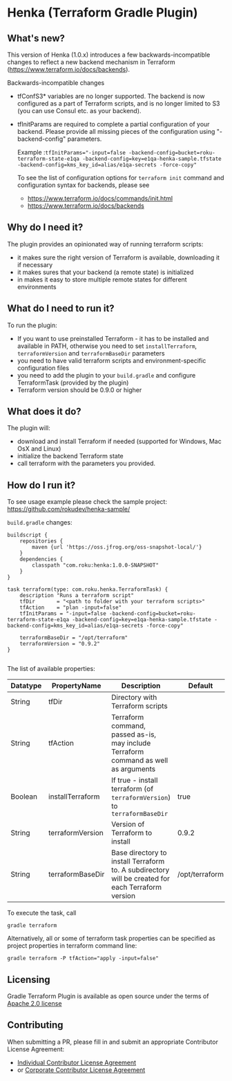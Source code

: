 # Henka (Terraform Gradle Plugin)

## What's new?

This version of Henka (1.0.x) introduces a few backwards-incompatible changes to reflect a new backend mechanism
in Terraform (https://www.terraform.io/docs/backends).

Backwards-incompatible changes

*   tfConfS3* variables are no longer supported. The backend is now configured as a part of Terraform scripts,
    and is no longer limited to S3 (you can use Consul etc. as your backend).
*   tfInitParams are required to complete a partial configuration of your backend. Please provide all missing pieces
    of the configuration using "-backend-config" parameters.
     
    Example :`tfInitParams="-input=false -backend-config=bucket=roku-terraform-state-e1qa -backend-config=key=e1qa-henka-sample.tfstate -backend-config=kms_key_id=alias/e1qa-secrets -force-copy"`
    
    To see the list of configuration options for `terraform init` command and configuration syntax for backends, please see
   
    * https://www.terraform.io/docs/commands/init.html
    * https://www.terraform.io/docs/backends

## Why do I need it? 

The plugin provides an opinionated way of running terraform scripts:
* it makes sure the right version of Terraform is available, downloading it if necessary
* it makes sures that your backend (a remote state) is initialized
* in makes it easy to store multiple remote states for different environments

## What do I need to run it?

To run the plugin:
* If you want to use preinstalled Terraform - it has to be installed and available in PATH, otherwise you need to set
`installTerraform`, `terraformVersion` and `terraformBaseDir` parameters
* you need to have valid terraform scripts and environment-specific configuration files
* you need to add the plugin to your `build.gradle` and configure TerraformTask (provided by the plugin)
* Terraform version should be 0.9.0 or higher

## What does it do?

The plugin will:
* download and install Terraform if needed (supported for Windows, Mac OsX and Linux)
* initialize the backend Terraform state
* call terraform with the parameters you provided.

## How do I run it?

To see usage example please check the sample project: https://github.com/rokudev/henka-sample/

`build.gradle` changes:

```
buildscript {
    repositories {
        maven {url 'https://oss.jfrog.org/oss-snapshot-local/'}
    }
    dependencies {
        classpath "com.roku:henka:1.0.0-SNAPSHOT"
    }
}

task terraform(type: com.roku.henka.TerraformTask) {
    description "Runs a terraform script"
    tfDir       = "<path to folder with your terraform scripts>"
    tfAction    = "plan -input=false" 
    tfInitParams = "-input=false -backend-config=bucket=roku-terraform-state-e1qa -backend-config=key=e1qa-henka-sample.tfstate -backend-config=kms_key_id=alias/e1qa-secrets -force-copy"

    terraformBaseDir = "/opt/terraform"
    terraformVersion = "0.9.2"
}


```

The list of available properties:

|Datatype   |PropertyName           |Description                                                                                        | Default |
|---|---|---|---|
|String     |tfDir                  |Directory with Terraform scripts                                                                   | | 
|String     |tfAction               |Terraform command, passed as-is, may include Terraform command as well as arguments                | |
|Boolean    |installTerraform       |If true - install terraform (of `terraformVersion`) to `terraformBaseDir`                          | true |
|String     |terraformVersion       |Version of Terraform to install                                                                    | 0.9.2 |
|String     |terraformBaseDir       |Base directory to install Terraform to. A subdirectory will be created for each Terraform version  | /opt/terraform | 
     

To execute the task, call

```
gradle terraform
```

Alternatively, all or some of terraform task properties can be specified as project properties in terraform command line:

```
gradle terraform -P tfAction="apply -input=false" 

```

## Licensing

Gradle Terraform Plugin is available as open source under the terms of [Apache 2.0 license](http://www.apache.org/licenses/LICENSE-2.0.txt) 

## Contributing

When submitting a PR, please fill in and submit an appropriate Contributor License Agreement:
* [Individual Contributor License Agreement](https://raw.githubusercontent.com/rokudev/henka-sample/master/Roku%20ICLA.txt)
* or [Corporate Contributor License Agreement](https://raw.githubusercontent.com/rokudev/henka/master/Roku%20CCLA.txt)
